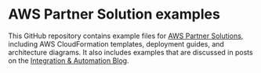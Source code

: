 # AWS Partner Solution examples

This GitHub repository contains example files for [AWS Partner Solutions](https://aws.amazon.com/solutions/browse-all/?solutions-all.sort-by=item.additionalFields.sortDate&solutions-all.sort-order=desc&awsf.Content-Type=*all&awsf.AWS-Product%20Category=*all), including AWS CloudFormation templates, deployment guides, and architecture diagrams. It also includes examples that are discussed in posts on the [Integration & Automation Blog](https://aws.amazon.com/blogs/infrastructure-and-automation/).
